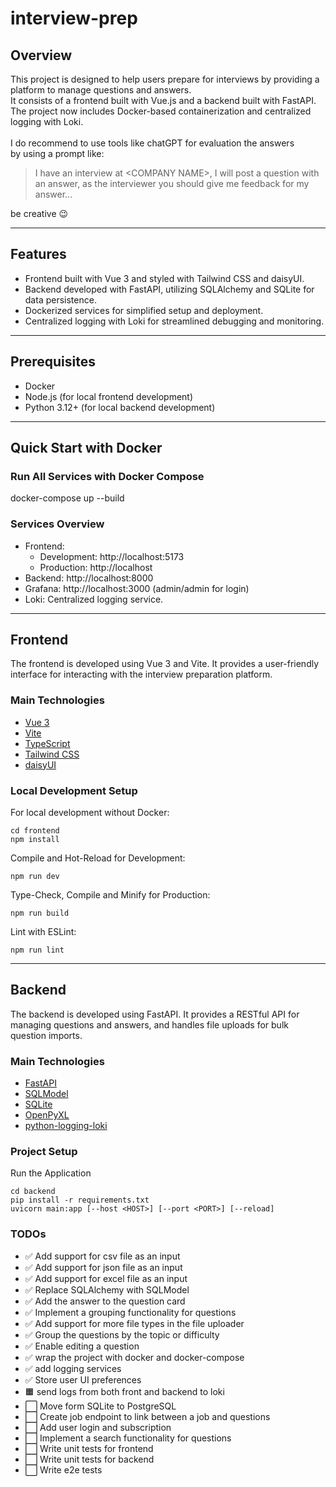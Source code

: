 # interview-prep

## Overview

This project is designed to help users prepare for interviews by providing a platform to manage questions and answers.<br>
It consists of a frontend built with Vue.js and a backend built with FastAPI.<br>
The project now includes Docker-based containerization and centralized logging with Loki.<br><br>
I do recommend to use tools like chatGPT for evaluation the answers<br>
by using a prompt like:
> I have an interview at \<COMPANY NAME>, I will post a question with an answer,
> as the interviewer you should give me feedback for my answer...

be creative :wink:

---

## Features
- Frontend built with Vue 3 and styled with Tailwind CSS and daisyUI.
- Backend developed with FastAPI, utilizing SQLAlchemy and SQLite for data persistence.
- Dockerized services for simplified setup and deployment.
- Centralized logging with Loki for streamlined debugging and monitoring.

---

## Prerequisites
- Docker
- Node.js (for local frontend development)
- Python 3.12+ (for local backend development)

---

## Quick Start with Docker
### Run All Services with Docker Compose
docker-compose up --build

### Services Overview
- Frontend:
  - Development: http://localhost:5173
  - Production: http://localhost
- Backend: http://localhost:8000
- Grafana: http://localhost:3000 (admin/admin for login)
- Loki: Centralized logging service.

---

## Frontend

The frontend is developed using Vue 3 and Vite. It provides a user-friendly interface for interacting with the interview preparation platform.

### Main Technologies
- [Vue 3](https://vuejs.org/guide/quick-start)
- [Vite](https://vite.dev/)
- [TypeScript](https://www.typescriptlang.org/)
- [Tailwind CSS](https://tailwindcss.com/)
- [daisyUI](https://daisyui.com/)

### Local Development Setup
For local development without Docker:
```shell
cd frontend
npm install
```

Compile and Hot-Reload for Development:
```shell
npm run dev
```

Type-Check, Compile and Minify for Production:
```shell
npm run build
```

Lint with ESLint:
```shell
npm run lint
```

---

## Backend

The backend is developed using FastAPI. It provides a RESTful API for managing questions and answers, and handles file uploads for bulk question imports.


### Main Technologies
- [FastAPI](https://fastapi.tiangolo.com/tutorial/first-steps/)
- [SQLModel](https://sqlmodel.tiangolo.com/)
- [SQLite](https://www.sqlite.org/)
- [OpenPyXL](https://openpyxl.readthedocs.io/en/stable/)
- [python-logging-loki](https://pypi.org/project/python-logging-loki/)

### Project Setup
Run the Application
```shell
cd backend
pip install -r requirements.txt
uvicorn main:app [--host <HOST>] [--port <PORT>] [--reload]
```

### TODOs
- ✅ Add support for csv file as an input
- ✅ Add support for json file as an input
- ✅ Add support for excel file as an input
- ✅ Replace SQLAlchemy with SQLModel
- ✅ Add the answer to the question card 
- ✅ Implement a grouping functionality for questions
- ✅ Add support for more file types in the file uploader
- ✅ Group the questions by the topic or difficulty
- ✅ Enable editing a question
- ✅ wrap the project with docker and docker-compose
- ✅ add logging services
- ✅ Store user UI preferences
- 🟧 send logs from both front and backend to loki
- ⬜ Move form SQLite to PostgreSQL
- ⬜ Create job endpoint to link between a job and questions
- ⬜ Add user login and subscription
- ⬜ Implement a search functionality for questions
- ⬜ Write unit tests for frontend
- ⬜ Write unit tests for backend
- ⬜ Write e2e tests
